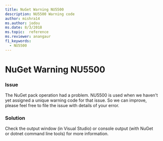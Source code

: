 ```yaml
---
title: NuGet Warning NU5500
description: NU5500 Warning code
author: mishra14
ms.author: jodou
ms.date: 8/3/2018
ms.topic:  reference
ms.reviewer: anangaur
f1_keywords: 
  - NU5500
---
```


# NuGet Warning NU5500

### Issue

The NuGet pack operation had a problem. NU5500 is used when we haven't yet assigned a unique warning code for that issue. So we can improve, please feel free to file the issue with details of your error.


### Solution

Check the output window (in Visual Studio) or console output (with NuGet or dotnet command line tools) for more information.


